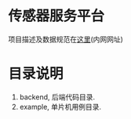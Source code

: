 # 传感器服务平台

项目描述及数据规范在[这里](http://10.18.52.137:10080/myuan/sensor-data-specification)(内网网址)

# 目录说明

1. backend, 后端代码目录.
2. example, 单片机用例目录.

